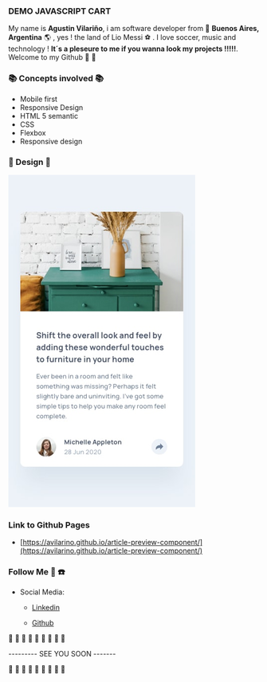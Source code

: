 
### DEMO JAVASCRIPT CART

My name is **Agustin Vilariño**, i am software developer from 📌  **Buenos Aires, Argentina**  🌎 , yes ! the land of Lio Messi ⚽ . I love soccer, music and technology ! **It´s a pleseure to me if you wanna look my projects !!!!!**. Welcome to my Github 👋  👋

### 📚  Concepts involved  📚

-   Mobile first
-   Responsive Design
-   HTML 5 semantic
-   CSS
-   Flexbox
-   Responsive design

### 📐  Design  📐

![ScreenShot](https://raw.githubusercontent.com/avilarino/article-html-css/master/assets/img/design/mobile-design.jpg)


### Link to Github Pages

-   [https://avilarino.github.io/article-preview-component/](https://avilarino.github.io/article-preview-component/)

### Follow Me  🙌  ☎️

-   Social Media:
    -   [Linkedin](https://www.linkedin.com/in/agust%C3%ADn-vilari%C3%B1o-17914564/)
        
    -   [Github](https://github.com/avilarino)
        

👋  👋  👋  👋  👋  👋  👋  👋  👋

--------- SEE YOU SOON -------

👋  👋  👋  👋  👋  👋  👋  👋  👋


